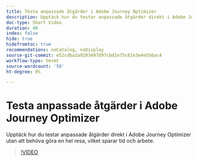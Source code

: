 ```yaml
---
title: Testa anpassade åtgärder i Adobe Journey Optimizer
description: Upptäck hur du testar anpassade åtgärder direkt i Adobe Journey Optimizer utan att behöva göra en hel resa, vilket sparar tid och arbete.
doc-type: Short Video
duration: 40
index: false
hide: true
hidefromtoc: true
recommendations: noCatalog, noDisplay
source-git-commit: e52cdba2a9203497d97cbd1e75c81e3e4e556ac4
workflow-type: tm+mt
source-wordcount: '58'
ht-degree: 0%

---
```



# Testa anpassade åtgärder i Adobe Journey Optimizer

Upptäck hur du testar anpassade åtgärder direkt i Adobe Journey Optimizer utan att behöva göra en hel resa, vilket sparar tid och arbete.

<!-- 62_S522_3442522_39_testing-custom-actions-in-adobe-journey-optimizer -->
>[!VIDEO](https://video.tv.adobe.com/v/3460439/?learn=on&enablevpops=true&captions=swe)
